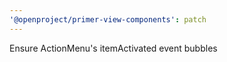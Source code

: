 ```yaml
---
'@openproject/primer-view-components': patch
---
```


Ensure ActionMenu's itemActivated event bubbles
